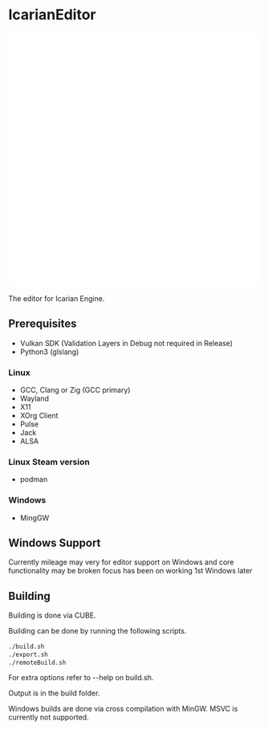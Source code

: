 # IcarianEditor

![image](resources/Icarian_Logo_White.svg)

The editor for Icarian Engine.

## Prerequisites
* Vulkan SDK (Validation Layers in Debug not required in Release)
* Python3 (glslang)
### Linux
* GCC, Clang or Zig (GCC primary)
* Wayland
* X11
* XOrg Client
* Pulse
* Jack
* ALSA
### Linux Steam version
* podman
### Windows
* MingGW

## Windows Support

Currently mileage may very for editor support on Windows and core functionality may be broken focus has been on working 1st Windows later

## Building

Building is done via CUBE.

Building can be done by running the following scripts.
```
./build.sh
./export.sh
./remoteBuild.sh
```

For extra options refer to --help on build.sh.

Output is in the build folder.

Windows builds are done via cross compilation with MinGW.
MSVC is currently not supported.
